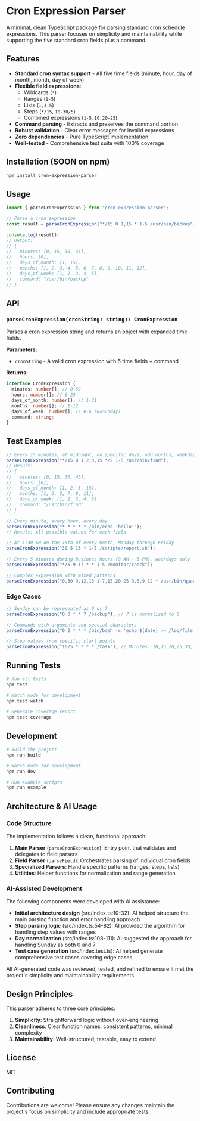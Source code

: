 # Cron Expression Parser

A minimal, clean TypeScript package for parsing standard cron schedule expressions. This parser focuses on simplicity and maintainability while supporting the five standard cron fields plus a command.

## Features

- **Standard cron syntax support** - All five time fields (minute, hour, day of month, month, day of week)
- **Flexible field expressions**:
  - Wildcards (`*`)
  - Ranges (`1-5`)
  - Lists (`1,3,5`)
  - Steps (`*/15`, `10-30/5`)
  - Combined expressions (`1-5,10,20-25`)
- **Command parsing** - Extracts and preserves the command portion
- **Robust validation** - Clear error messages for invalid expressions
- **Zero dependencies** - Pure TypeScript implementation
- **Well-tested** - Comprehensive test suite with 100% coverage

## Installation (SOON on npm)

```bash
npm install cron-expression-parser
```

## Usage

```typescript
import { parseCronExpression } from "cron-expression-parser";

// Parse a cron expression
const result = parseCronExpression("*/15 0 1,15 * 1-5 /usr/bin/backup");

console.log(result);
// Output:
// {
//   minutes: [0, 15, 30, 45],
//   hours: [0],
//   days_of_month: [1, 15],
//   months: [1, 2, 3, 4, 5, 6, 7, 8, 9, 10, 11, 12],
//   days_of_week: [1, 2, 3, 4, 5],
//   command: "/usr/bin/backup"
// }
```

## API

### `parseCronExpression(cronString: string): CronExpression`

Parses a cron expression string and returns an object with expanded time fields.

**Parameters:**

- `cronString` - A valid cron expression with 5 time fields + command

**Returns:**

```typescript
interface CronExpression {
  minutes: number[]; // 0-59
  hours: number[]; // 0-23
  days_of_month: number[]; // 1-31
  months: number[]; // 1-12
  days_of_week: number[]; // 0-6 (0=Sunday)
  command: string;
}
```

## Test Examples

```javascript
// Every 15 minutes, at midnight, on specific days, odd months, weekdays
parseCronExpression("*/15 0 1,2,3,15 */2 1-5 /usr/bin/find");
// Result:
// {
//   minutes: [0, 15, 30, 45],
//   hours: [0],
//   days_of_month: [1, 2, 3, 15],
//   months: [1, 3, 5, 7, 9, 11],
//   days_of_week: [1, 2, 3, 4, 5],
//   command: "/usr/bin/find"
// }

// Every minute, every hour, every day
parseCronExpression("* * * * * /bin/echo 'hello'");
// Result: All possible values for each field

// At 5:30 AM on the 15th of every month, Monday through Friday
parseCronExpression("30 5 15 * 1-5 /scripts/report.sh");

// Every 5 minutes during business hours (9 AM - 5 PM), weekdays only
parseCronExpression("*/5 9-17 * * 1-5 /monitor/check");

// Complex expression with mixed patterns
parseCronExpression("0,30 9,12,15 1-7,15,20-25 3,6,9,12 * /usr/bin/quarterly");
```

### Edge Cases

```javascript
// Sunday can be represented as 0 or 7
parseCronExpression("0 0 * * 7 /backup"); // 7 is normalized to 0

// Commands with arguments and special characters
parseCronExpression("0 2 * * * /bin/bash -c 'echo $(date) >> /log/file.txt'");

// Step values from specific start points
parseCronExpression("10/5 * * * * /task"); // Minutes: 10,15,20,25,30,35,40,45,50,55
```

## Running Tests

```bash
# Run all tests
npm test

# Watch mode for development
npm test:watch

# Generate coverage report
npm test:coverage
```

## Development

```bash
# Build the project
npm run build

# Watch mode for development
npm run dev

# Run example scripts
npm run example
```

## Architecture & AI Usage

### Code Structure

The implementation follows a clean, functional approach:

1. **Main Parser** (`parseCronExpression`): Entry point that validates and delegates to field parsers
2. **Field Parser** (`parseField`): Orchestrates parsing of individual cron fields
3. **Specialized Parsers**: Handle specific patterns (ranges, steps, lists)
4. **Utilities**: Helper functions for normalization and range generation

### AI-Assisted Development

The following components were developed with AI assistance:

- **Initial architecture design** (src/index.ts:10-32): AI helped structure the main parsing function and error handling approach
- **Step parsing logic** (src/index.ts:54-82): AI provided the algorithm for handling step values with ranges
- **Day normalization** (src/index.ts:108-111): AI suggested the approach for handling Sunday as both 0 and 7
- **Test case generation** (src/index.test.ts): AI helped generate comprehensive test cases covering edge cases

All AI-generated code was reviewed, tested, and refined to ensure it met the project's simplicity and maintainability requirements.

## Design Principles

This parser adheres to three core principles:

1. **Simplicity**: Straightforward logic without over-engineering
2. **Cleanliness**: Clear function names, consistent patterns, minimal complexity
3. **Maintainability**: Well-structured, testable, easy to extend

## License

MIT

## Contributing

Contributions are welcome! Please ensure any changes maintain the project's focus on simplicity and include appropriate tests.
